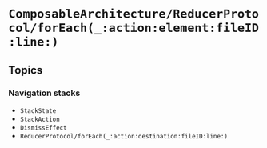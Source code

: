 # ``ComposableArchitecture/ReducerProtocol/forEach(_:action:element:fileID:line:)``

## Topics

### Navigation stacks

- ``StackState``
- ``StackAction``
- ``DismissEffect``
- ``ReducerProtocol/forEach(_:action:destination:fileID:line:)``
